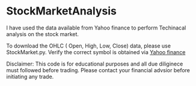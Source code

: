 # StockMarketAnalysis
I have used the data available from Yahoo finance to perform Techinacal analysis on the stock market. 

To download the OHLC ( Open, High, Low, Close) data, please use StockMarket.py. Verify the correct symbol is obtained via [ Yahoo finance](https://in.finance.yahoo.com/)


Disclaimer:
This code is for educational purposes and all due diliginece must followed before trading. Please contact your financial advsior before initiating any trade.  
